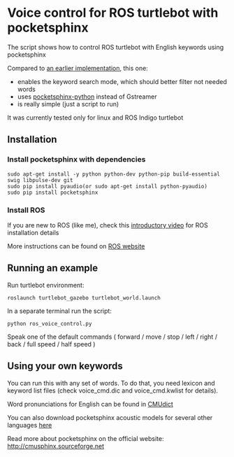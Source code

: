 # Voice control for ROS turtlebot with pocketsphinx

The script shows how to control ROS turtlebot 
with English keywords using pocketsphinx

Compared to [an earlier implementation](https://github.com/mikeferguson/pocketsphinx), this one:
- enables the keyword search mode, which should better filter not needed words
- uses [pocketsphinx-python](https://github.com/cmusphinx/pocketsphinx-python) instead of Gstreamer
- is really simple (just a script to run)

It was currently tested only for linux and ROS Indigo turtlebot

## Installation

### Install pocketsphinx with dependencies

```
sudo apt-get install -y python python-dev python-pip build-essential swig libpulse-dev git
sudo pip install pyaudio(or sudo apt-get install python-pyaudio)
sudo pip install pocketsphinx
```

### Install ROS

If you are new to ROS (like me), check this [introductory video](https://www.youtube.com/watch?v=9U6GDonGFHw) for ROS installation details

More instructions can be found on [ROS website](http://wiki.ros.org/ROS/Installation)

## Running an example 

Run turtlebot environment:

```
roslaunch turtlebot_gazebo turtlebot_world.launch
```

In a separate terminal run the script:

```
python ros_voice_control.py
```

Speak one of the default commands ( forward / move / stop / left / right / back / full speed / half speed )

## Using your own keywords

You can run this with any set of words. To do that, you need lexicon and keyword list files
(check voice_cmd.dic and voice_cmd.kwlist for details). 

Word pronunciations for English can be found in 
[CMUdict](https://sourceforge.net/projects/cmusphinx/files/G2P%20Models/phonetisaurus-cmudict-split.tar.gz)

You can also download pocketsphinx acoustic models for several other languages [here](https://sourceforge.net/projects/cmusphinx/files/)

Read more about pocketsphinx on the official website: http://cmusphinx.sourceforge.net

